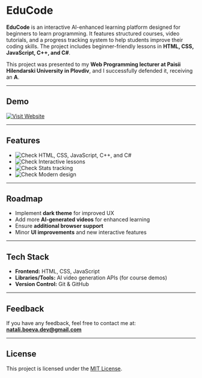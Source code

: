 # EduCode

**EduCode** is an interactive AI-enhanced learning platform designed for beginners to learn programming. It features structured courses, video tutorials, and a progress tracking system to help students improve their coding skills. The project includes beginner-friendly lessons in **HTML, CSS, JavaScript, C++, and C#**.

This project was presented to my **Web Programming lecturer at Paisii Hilendarski University in Plovdiv**, and I successfully defended it, receiving an **A**.

---

## Demo

[![Visit Website](https://img.shields.io/badge/Live-Demo-brightgreen)](https://educode-bx5z.onrender.com/)

---

## Features

- ![Check](https://img.shields.io/badge/-Beginner--friendly%20courses-brightgreen?style=for-the-badge) HTML, CSS, JavaScript, C++, and C# 
- ![Check](https://img.shields.io/badge/-AI-guided%20video%20tutorials-brightgreen?style=for-the-badge) Interactive lessons  
- ![Check](https://img.shields.io/badge/-Progress%20dashboard-brightgreen?style=for-the-badge) Stats tracking  
- ![Check](https://img.shields.io/badge/-Responsive%20UI-brightgreen?style=for-the-badge) Modern design  

---

## Roadmap

- Implement **dark theme** for improved UX  
- Add more **AI-generated videos** for enhanced learning  
- Ensure **additional browser support**  
- Minor **UI improvements** and new interactive features  

---

## Tech Stack

- **Frontend:** HTML, CSS, JavaScript  
- **Libraries/Tools:** AI video generation APIs (for course demos)  
- **Version Control:** Git & GitHub  

---

## Feedback

If you have any feedback, feel free to contact me at:  
**natali.boeva.dev@gmail.com**

---

## License

This project is licensed under the [MIT License](https://choosealicense.com/licenses/mit/).
